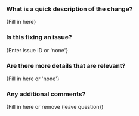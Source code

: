 ### What is a quick description of the change?

{Fill in here}

### Is this fixing an issue?

{Enter issue ID or 'none'}

### Are there more details that are relevant?

{Fill in here or 'none'}

### Any additional comments?

{Fill in here or remove (leave question)}
